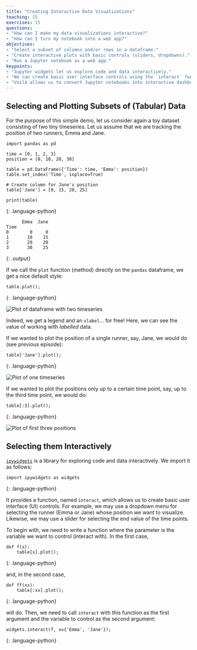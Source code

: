 ```yaml
---
title: "Creating Interactive Data Visualizations"
teaching: 15
exercises: 15
questions:
- "How can I make my data visualizations interactive?"
- "How can I turn my notebook into a web app?"
objectives:
- "Select a subset of columns and/or rows in a dataframe."
- "Create interactive plots with basic controls (sliders, dropdowns)."
- "Run a Jupyter notebook as a web app."
keypoints:
- "Jupyter widgets let us explore code and data interactively."
- "We can create basic user interface controls using the `interact` function."
- "Voilà allows us to convert Jupyter notebooks into interactive dashboards."
---
```


## Selecting and Plotting Subsets of (Tabular) Data

For the purpose of this simple demo, let us consider again a toy dataset
consisting of two tiny timeseries. Let us assume that we are tracking the
position of two runners, Emma and Jane.

~~~
import pandas as pd

time = [0, 1, 2, 3]
position = [0, 10, 20, 30]

table = pd.DataFrame({'Time': time, 'Emma': position})
table.set_index('Time', inplace=True)

# Create column for Jane's position
table['Jane'] = [0, 15, 20, 25]

print(table)
~~~
{: .language-python}
~~~
      Emma  Jane
Time
0        0     0
1       10    15
2       20    20
3       30    25
~~~
{: .output}

If we call the `plot` function (method) directly on the `pandas` dataframe, we
get a nice default style:

~~~
table.plot();
~~~
{: .language-python}

![Plot of dataframe with two timeseries](../fig/07_....png)

Indeed, we get a legend and an `xlabel`... for free! Here, we can see the
value of working with *labelled* data.

If we wanted to plot the position of a single runner, say, Jane, we would do
(see previous episode):

~~~
table['Jane'].plot();
~~~
{: .language-python}

![Plot of one timeseries](../fig/07_....png)

If we wanted to plot the positions only up to a certain time point, say, up to
the third time point, we would do:

~~~
table[:3].plot();
~~~
{: .language-python}

![Plot of first three positions](../fig/07_....png)

## Selecting them Interactively

[`ipywidgets`](https://ipywidgets.readthedocs.io/) is a library for exploring
code and data interactively. We import it as follows:

~~~
import ipywidgets as widgets
~~~
{: .language-python}

It provides a function, named `interact`, which allows us to create basic user
interface (UI) controls. For example, we may use a dropdown menu for
selecting the runner (Emma or Jane) whose position we want to visualize.
Likewise, we may use a slider for selecting the end value of the time points.

To begin with, we need to write a function where the parameter is the variable
we want to control (interact with). In the first case,

~~~
def f(x):
    table[x].plot();
~~~
{: .language-python}

and, in the second case,

~~~
def ff(xx):
    table[:xx].plot();
~~~
{: .language-python}

will do. Then, we need to call `interact` with this function as the first
argument and the variable to control as the second argument:

~~~
widgets.interact(f, x={'Emma', 'Jane'});
~~~
{: .language-python}
